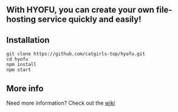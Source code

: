 ## With HYOFU, you can create your own file-hosting service quickly and easily!

## Installation
```
git clone https://github.com/catgirls-top/hyofu.git
cd hyofu
npm install
npm start
```

## More info
Need more information? Check out the [wiki](https://github.com/catgirls-top/hyofu/wiki)
